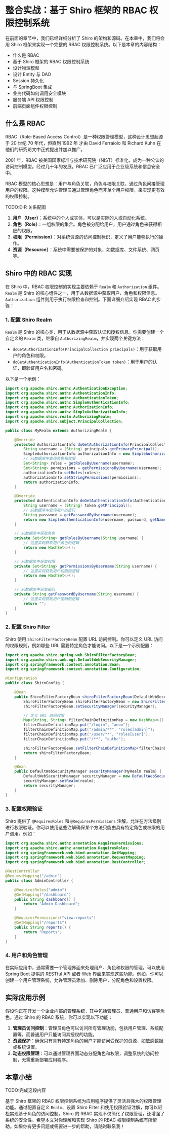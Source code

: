 # 整合实战：基于 Shiro 框架的 RBAC 权限控制系统

在前面的章节中，我们已经详细分析了 Shiro 的架构和源码。在本章中，我们将会用 Shiro 框架来实现一个完整的 RBAC 权限控制系统。以下是本章的内容结构：

- 什么是 RBAC
- 基于 Shiro 框架的 RBAC 权限控制系统
- 设计物理模型
- 设计 Entity 与 DAO
- Session 持久化
- 与 SpringBoot 集成
- 业务代码如何调用安全模块
- 服务端 API 权限控制
- 前端页面组件权限控制

## 什么是 RBAC

RBAC（Role-Based Access Control）是一种权限管理模型，这种设计思想起源于 20 世纪 70 年代，但直到 1992 年 才由 David Ferraiolo 和 Richard Kuhn 在他们的研究论文中正式提出并加以推广。

2001 年，RBAC 被美国国家标准与技术研究院（NIST）标准化，成为一种公认的访问控制模型。经过几十年的发展，RBAC 已广泛应用于企业级系统和信息安全中。

RBAC 模型的核心思想是：用户与角色关联，角色与权限关联，通过角色间接管理用户的权限。这种模型允许管理员通过管理角色而非单个用户权限，来实现更有效的权限控制。

TODO:E-R 关系配图

1. **用户（User）**：系统中的个人或实体，可以是实际的人或自动化系统。
2. **角色（Role）**：一组权限的集合。角色被分配给用户，用户通过角色来获得相应的权限。
3. **权限（Permission）**：对系统资源的访问控制标识，定义了用户能够执行的操作。
4. **资源（Resource）**：系统中需要被保护的对象，如数据库、文件系统、网页等。

## Shiro 中的 RBAC 实现

在 Shiro 中，RBAC 权限控制的实现主要依赖于 `Realm` 和 `Authorization` 组件。`Realm` 是 Shiro 的核心组件之一，用于从数据源中获取用户、角色和权限信息。`Authorization` 组件则用于执行权限检查和控制。下面详细介绍实现 RBAC 的步骤：

### 1. 配置 Shiro Realm

`Realm` 是 Shiro 的核心类，用于从数据源中获取认证和授权信息。你需要创建一个自定义的 `Realm` 类，继承自 `AuthorizingRealm`，并实现两个关键方法：

- `doGetAuthorizationInfo(PrincipalCollection principals)`：用于获取用户的角色和权限。
- `doGetAuthenticationInfo(AuthenticationToken token)`：用于用户的认证，即验证用户名和密码。

以下是一个示例：

```java
import org.apache.shiro.authc.AuthenticationException;
import org.apache.shiro.authc.AuthenticationInfo;
import org.apache.shiro.authc.AuthenticationToken;
import org.apache.shiro.authc.SimpleAuthenticationInfo;
import org.apache.shiro.authz.AuthorizationInfo;
import org.apache.shiro.authz.SimpleAuthorizationInfo;
import org.apache.shiro.realm.AuthorizingRealm;
import org.apache.shiro.subject.PrincipalCollection;

public class MyRealm extends AuthorizingRealm {

    @Override
    protected AuthorizationInfo doGetAuthorizationInfo(PrincipalCollection principals) {
        String username = (String) principals.getPrimaryPrincipal();
        SimpleAuthorizationInfo authorizationInfo = new SimpleAuthorizationInfo();
        // 从数据库中查询角色和权限
        Set<String> roles = getRolesByUsername(username);
        Set<String> permissions = getPermissionsByUsername(username);
        authorizationInfo.setRoles(roles);
        authorizationInfo.setStringPermissions(permissions);
        return authorizationInfo;
    }

    @Override
    protected AuthenticationInfo doGetAuthenticationInfo(AuthenticationToken token) throws AuthenticationException {
        String username = (String) token.getPrincipal();
        // 从数据库中查询用户的密码
        String password = getPasswordByUsername(username);
        return new SimpleAuthenticationInfo(username, password, getName());
    }

    // 从数据库中获取角色
    private Set<String> getRolesByUsername(String username) {
        // 这里实现获取用户角色的逻辑
        return new HashSet<>();
    }

    // 从数据库中获取权限
    private Set<String> getPermissionsByUsername(String username) {
        // 这里实现获取用户权限的逻辑
        return new HashSet<>();
    }

    // 从数据库中获取密码
    private String getPasswordByUsername(String username) {
        // 这里实现获取用户密码的逻辑
        return "";
    }
}
```

### 2. 配置 Shiro Filter

Shiro 使用 `ShiroFilterFactoryBean` 配置 URL 访问控制。你可以定义 URL 访问的权限规则，例如哪些 URL 需要特定角色才能访问。以下是一个示例配置：

```java
import org.apache.shiro.spring.web.ShiroFilterFactoryBean;
import org.apache.shiro.web.mgt.DefaultWebSecurityManager;
import org.springframework.context.annotation.Bean;
import org.springframework.context.annotation.Configuration;

@Configuration
public class ShiroConfig {

    @Bean
    public ShiroFilterFactoryBean shiroFilterFactoryBean(DefaultWebSecurityManager securityManager) {
        ShiroFilterFactoryBean shiroFilterFactoryBean = new ShiroFilterFactoryBean();
        shiroFilterFactoryBean.setSecurityManager(securityManager);

        // 定义 URL 访问权限
        Map<String, String> filterChainDefinitionMap = new HashMap<>();
        filterChainDefinitionMap.put("/login", "anon");
        filterChainDefinitionMap.put("/admin/**", "roles[admin]");
        filterChainDefinitionMap.put("/user/**", "roles[user]");
        filterChainDefinitionMap.put("/**", "authc");

        shiroFilterFactoryBean.setFilterChainDefinitionMap(filterChainDefinitionMap);
        return shiroFilterFactoryBean;
    }

    @Bean
    public DefaultWebSecurityManager securityManager(MyRealm realm) {
        DefaultWebSecurityManager securityManager = new DefaultWebSecurityManager();
        securityManager.setRealm(realm);
        return securityManager;
    }
}
```

### 3. 配置权限验证

Shiro 提供了 `@RequiresRoles` 和 `@RequiresPermissions` 注解，允许在方法级别进行权限验证。你可以使用这些注解确保某个方法只能由具有特定角色或权限的用户调用。例如：

```java
import org.apache.shiro.authz.annotation.RequiresPermissions;
import org.apache.shiro.authz.annotation.RequiresRoles;
import org.springframework.web.bind.annotation.GetMapping;
import org.springframework.web.bind.annotation.RequestMapping;
import org.springframework.web.bind.annotation.RestController;

@RestController
@RequestMapping("/admin")
public class AdminController {

    @RequiresRoles("admin")
    @GetMapping("/dashboard")
    public String dashboard() {
        return "Admin Dashboard";
    }

    @RequiresPermissions("view:reports")
    @GetMapping("/reports")
    public String reports() {
        return "Reports";
    }
}
```

### 4. 用户和角色管理

在实际应用中，通常需要一个管理界面来处理用户、角色和权限的管理。可以使用 Spring Boot 提供的 RESTful API 或者 Web 界面来实现这些功能。例如，你可以创建一个用户管理系统，允许管理员添加、删除用户，分配角色和设置权限。

## 实际应用示例

假设你正在开发一个企业内部的管理系统，其中包括管理员、普通用户和访客等角色。通过 Shiro 的 RBAC 系统，你可以实现以下功能：

1. **管理员访问控制**：管理员角色可以访问所有管理功能，包括用户管理、系统配置等，而普通用户只能访问其授权的功能。
2. **资源保护**：确保只有具有特定角色的用户才能访问受保护的资源，如敏感数据或系统设置。
3. **动态权限管理**：可以通过管理界面动态分配角色和权限，调整系统的访问控制，无需重新部署应用程序。

## 本章小结

TODO:完成这段内容

基于 Shiro 框架的 RBAC 权限控制系统为应用程序提供了灵活且强大的权限管理功能。通过配置自定义 `Realm`、设置 Shiro Filter 和使用权限验证注解，你可以轻松实现基于角色的访问控制。Shiro 的 RBAC 实现不仅简化了权限管理，还增强了系统的安全性。希望本文对你理解和实现 Shiro 的 RBAC 权限控制系统有所帮助。如果你有更多问题或需要进一步的帮助，请随时联系我！
